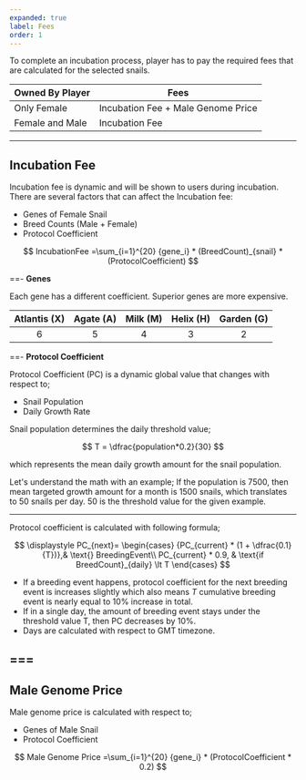 ```yaml
---
expanded: true
label: Fees
order: 1
---
```


To complete an incubation process, player has to pay the required fees that are calculated for the selected snails.

| Owned By Player | Fees                                  |
|-----------------|---------------------------------------|
| Only Female     | Incubation Fee + Male Genome Price      |
| Female and Male | Incubation Fee                          |

---

## Incubation Fee

Incubation fee is dynamic and will be shown to users during incubation. There are several factors that can affect the Incubation fee:

* Genes of Female Snail
* Breed Counts (Male + Female)
* Protocol Coefficient

$$
IncubationFee =\sum_{i=1}^{20} {gene_i} * (BreedCount)_{snail} * (ProtocolCoefficient)
$$

==- **Genes**

Each gene has a different coefficient. Superior genes are more expensive.

| Atlantis (X) | Agate (A) | Milk (M) | Helix (H) | Garden (G) |
|:------------:|:---------:|:--------:|:---------:|:----------:|
|       6      |     5     |     4    |     3     |      2     |

==- **Protocol Coefficient**

Protocol Coefficient (PC) is a dynamic global value that changes with respect to; 
* Snail Population
* Daily Growth Rate

Snail population determines the daily threshold value; 

$$
T = \dfrac{population*0.2}{30}
$$

which represents the mean daily growth amount for the snail
population. 

Let's understand the math with an example;
If the population is 7500, then mean targeted growth amount for a month is 1500 snails, which translates to 50 snails per day. 50 is the threshold value for the given example.

---

Protocol coefficient is calculated with following formula;

$$
\displaystyle PC_{next}= \begin{cases} {PC_{current} * (1 + \dfrac{0.1}{T})},& \text{} BreedingEvent\\ PC_{current} * 0.9,              & \text{if BreedCount}_{daily} \lt T  \end{cases}
$$

* If a breeding event happens, protocol coefficient for the next breeding event is increases slightly which also means $T$ cumulative breeding event is nearly equal to 10% increase in total.
* If in a single day, the amount of breeding event stays under the threshold value T, then PC decreases by 10%.
* Days are calculated with respect to GMT timezone.

===
---
## Male Genome Price

Male genome price is calculated with respect to;

* Genes of Male Snail
* Protocol Coefficient

$$
Male Genome Price =\sum_{i=1}^{20} {gene_i} * (ProtocolCoefficient * 0.2)
$$ 
